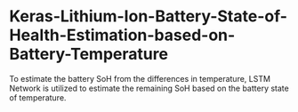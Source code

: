 # Keras-Lithium-Ion-Battery-State-of-Health-Estimation-based-on-Battery-Temperature
To estimate the battery SoH from the differences in temperature, LSTM Network is utilized to estimate the remaining SoH based on the battery state of temperature.
